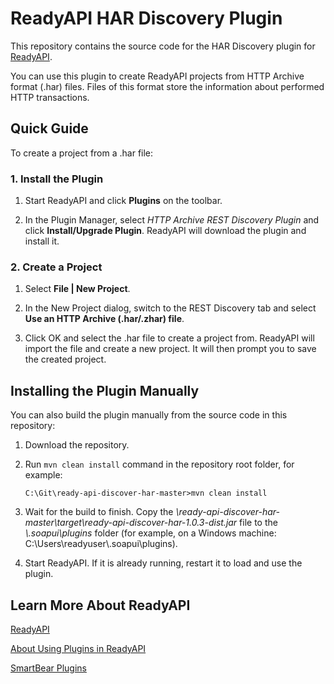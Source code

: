 # ReadyAPI HAR Discovery Plugin

This repository contains the source code for the HAR Discovery plugin for [ReadyAPI](https://smartbear.com/product/ready-api/overview/). 

You can use this plugin to create ReadyAPI projects from HTTP Archive format (.har) files. Files of this format store the information about performed HTTP transactions.

## Quick Guide

To create a project from a .har file:

### 1. Install the Plugin

1. Start ReadyAPI and click **Plugins** on the toolbar.

2. In the Plugin Manager, select *HTTP Archive REST Discovery Plugin* and click **Install/Upgrade Plugin**. ReadyAPI will download the plugin and install it.

### 2. Create a Project

1. Select **File | New Project**.

2. In the New Project dialog, switch to the REST Discovery tab and select **Use an HTTP Archive (.har/.zhar) file**. 

3. Click OK and select the .har file to create a project from. ReadyAPI will import the file and create a new project. It will then prompt you to save the created project.

## Installing the Plugin Manually

You can also build the plugin manually from the source code in this repository:

1. Download the repository.

2. Run `mvn clean install` command in the repository root folder, for example:

	```
	C:\Git\ready-api-discover-har-master>mvn clean install
	```

3. Wait for the build to finish. Copy the *\ready-api-discover-har-master\target\ready-api-discover-har-1.0.3-dist.jar* file to the *<user folder>\\.soapui\plugins* folder (for example, on a Windows machine: C:\Users\readyuser\\.soapui\plugins).

4. Start ReadyAPI. If it is already running, restart it to load and use the plugin.

## Learn More About ReadyAPI

[ReadyAPI](http://readyapi.smartbear.com/start)

[About Using Plugins in ReadyAPI](http://readyapi.smartbear.com/readyapi/plugins/start)

[SmartBear Plugins](https://smartbear.com/plugins/)
